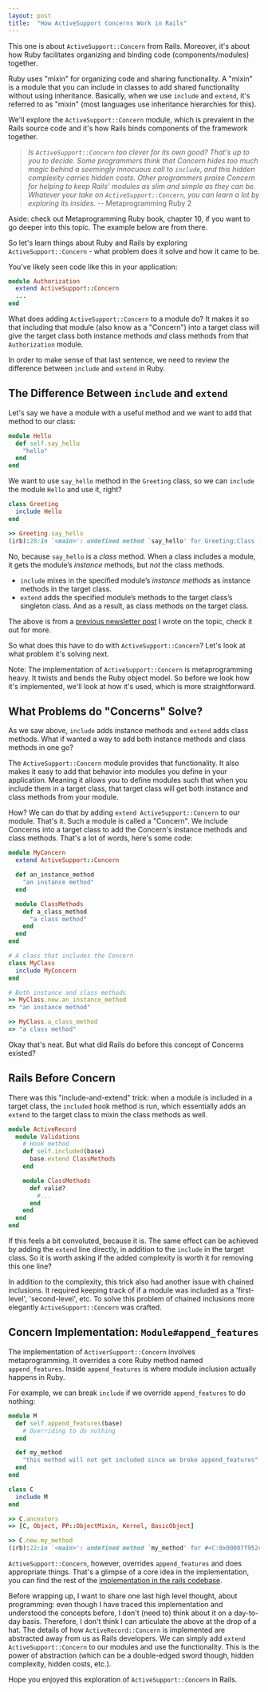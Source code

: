 ```yaml
---
layout: post
title:  "How ActiveSupport Concerns Work in Rails"
---
```


This one is about `ActiveSupport::Concern` from Rails. Moreover, it's about how Ruby facilitates organizing and binding code (components/modules) together. 

Ruby uses "mixin" for organizing code and sharing functionality. A "mixin" is a module that you can include in classes to add shared functionality without using inheritance. Basically, when we use `include` and `extend`, it's referred to as "mixin" (most languages use inheritance hierarchies for this).

We'll explore the `ActiveSupport::Concern` module, which is prevalent in the Rails source code and it's how Rails binds components of the framework together.

> *Is `ActiveSupport::Concern` too clever for its own good? That's up to you to decide. Some programmers think that Concern hides too much magic behind a seemingly innocuous call to `include`, and this hidden complexity carries hidden costs. Other programmers praise Concern for helping to keep Rails' modules as slim and simple as they can be. Whatever your take on `ActiveSupport::Concern`, you can learn a lot by exploring its insides.*
                       -- Metaprogramming Ruby 2

Aside: check out Metaprogramming Ruby book, chapter 10, if you want to go deeper into this topic. The example below are from there.

So let's learn things about Ruby and Rails by exploring `ActiveSupport::Concern` - what problem does it solve and how it came to be. 

You've likely seen code like this in your application:

```ruby
module Authorization
  extend ActiveSupport::Concern
  ...
end
```

What does adding `ActiveSupport::Concern` to a module do? It makes it so that including that module (also know as a "Concern") into a target class will give the target class both instance methods *and* class methods from that `Authorization` module.

In order to make sense of that last sentence, we need to review the difference between `include` and `extend` in Ruby.

## The Difference Between `include` and `extend`
Let's say we have a module with a useful method and we want to add that method to our class:

```ruby
module Hello
  def self.say_hello
    "hello"
  end
end
```

We want to use `say_hello` method in the `Greeting` class, so we can `include` the module `Hello` and use it, right? 

```ruby
class Greeting
  include Hello
end

>> Greeting.say_hello
(irb):28:in `<main>': undefined method `say_hello' for Greeting:Class (NoMethodError)
```

No, because `say_hello` is a *class* method. When a class includes a module, it gets the module’s _instance_ methods, but *not* the class methods.

-   `include` mixes in the specified module’s *instance methods* as instance methods in the target class.
-   `extend` adds the specified module’s methods to the target class’s singleton class. And as a result, as class methods on the target class.

The above is from a [previous newsletter post](https://blog.theleafnode.com/include-vs-extend-in-ruby/) I wrote on the topic, check it out for more.

So what does this have to do with `ActiveSupport::Concern`? Let's look at what problem it's solving next.

Note: The implementation of `ActiveSupport::Concern` is metaprogramming heavy. It twists and bends the Ruby object model. So before we look how it's implemented, we'll look at how it's used, which is more straightforward.

## What Problems do "Concerns" Solve?
As we saw above, `include` adds instance methods and `extend` adds class methods. What if wanted a way to add both instance methods and class methods in one go?

The `ActiveSupport::Concern` module provides that functionality. It also makes it easy to add that behavior into modules you define in your application. Meaning it allows you to define modules such that when you include them in a target class, that target class will get both instance and class methods from your module. 

How? We can do that by adding `extend ActiveSupport::Concern` to our module. That's it. Such a module is called a "Concern". We include Concerns into a target class to add the Concern's instance methods and class methods. That's a lot of words, here's some code:

```ruby
module MyConcern
  extend ActiveSupport::Concern

  def an_instance_method
    "an instance method"
  end

  module ClassMethods
    def a_class_method
      "a class method"
    end
  end
end

# A class that includes the Concern
class MyClass
  include MyConcern
end

# Both instance and class methods
>> MyClass.new.an_instance_method
=> "an instance method"

>> MyClass.a_class_method
=> "a class method"
```

Okay that's neat. But what did Rails do before this concept of Concerns existed?

## Rails Before Concern
There was this "include-and-extend" trick: when a module is included in a target class, the `included` hook method is run, which essentially adds an `extend` to the target class to mixin the class methods as well.

```ruby
module ActiveRecord
  module Validations
    # Hook method
    def self.included(base)
      base.extend ClassMethods
    end

    module ClassMethods
      def valid?
        #...
      end
    end
  end
end
```

If this feels a bit convoluted, because it is. The same effect can be achieved by adding the `extend` line directly, in addition to the `include` in the target class. So it is worth asking if the added complexity is worth it for removing this one line? 

In addition to the complexity, this trick also had another issue with chained inclusions. It required keeping track of if a module was included as a 'first-level', 'second-level', etc. To solve this problem of chained inclusions more elegantly `ActiveSupport::Concern` was crafted.

## Concern Implementation: `Module#append_features`

The implementation of `ActiverSupport::Concern` involves metaprogramming. It overrides a core Ruby method named `append_features`. Inside `append_features` is where module inclusion actually happens in Ruby. 

For example, we can break `include` if we override `append_features` to do nothing:

```ruby
module M
  def self.append_features(base)
    # Overriding to do nothing
  end

  def my_method
    "this method will not get included since we broke append_features"
  end
end

class C
  include M
end

>> C.ancestors
=> [C, Object, PP::ObjectMixin, Kernel, BasicObject]

>> C.new.my_method
(irb):22:in `<main>': undefined method `my_method' for #<C:0x00007f952c615ff8> (NoMethodError)
```

`ActiveSupport::Concern`, however, overrides `append_features` and does appropriate things. That's a glimpse of a core idea in the implementation, you can find the rest of the [implementation in the rails codebase](https://github.com/rails/rails/blob/main/activesupport/lib/active_support/concern.rb#L112).

Before wrapping up, I want to share one last high level thought, about programming: even though I have traced this implementation and understood the concepts before, I don't (need to) think about it on a day-to-day basis. Therefore, I don't think I can articulate the above at the drop of a hat. The details of how `ActiveRecord::Concern` is implemented are abstracted away from us as Rails developers. We can simply add `extend ActiveSupport::Concern` to our modules and use the functionality. This is the power of abstraction (which can be a double-edged sword though, hidden complexity, hidden costs, etc.). 

Hope you enjoyed this exploration of `ActiveSupport::Concern` in Rails.
